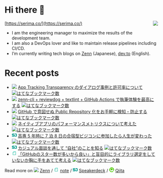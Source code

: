 # Hi there 👋

<img align="right" src="https://github-readme-stats.vercel.app/api?username=serima&count_private=true&theme=dracula&show_icons=true" />

[https://serima.co/](https://serima.co/)

- I am the engineering manager to maximize the results of the development team.
- I am also a DevOps lover and like to maintain release pipelines including CI/CD.
- I’m currently writing tech blogs on [Zenn](https://zenn.dev/serima) (Japanese), [dev.to](https://dev.to/serima) (English).

# Recent posts

<!--[START POSTS]-->
- ![](platform_icons/zenn.png) [App Tracking Transparency のダイアログ事例と許可率について](https://zenn.dev/serima/articles/011b7d0028d73513a1a0) [![はてなブックマーク数](https://b.hatena.ne.jp/entry/image/https://zenn.dev/serima/articles/011b7d0028d73513a1a0)](https://b.hatena.ne.jp/entry/https://zenn.dev/serima/articles/011b7d0028d73513a1a0)
- ![](platform_icons/zenn.png) [zenn-cli + reviewdog + textlint + GitHub Actions で執筆体験を最高にする](https://zenn.dev/serima/articles/4dac7baf0b9377b0b58b) [![はてなブックマーク数](https://b.hatena.ne.jp/entry/image/https://zenn.dev/serima/articles/4dac7baf0b9377b0b58b)](https://b.hatena.ne.jp/entry/https://zenn.dev/serima/articles/4dac7baf0b9377b0b58b)
- ![](platform_icons/zenn.png) [GitHub で意図せぬ Public Repository 化をお手軽に検知・防止する](https://zenn.dev/serima/articles/935649c37cc2943c6e57) [![はてなブックマーク数](https://b.hatena.ne.jp/entry/image/https://zenn.dev/serima/articles/935649c37cc2943c6e57)](https://b.hatena.ne.jp/entry/https://zenn.dev/serima/articles/935649c37cc2943c6e57)
- ![](platform_icons/zenn.png) [ネイティブアプリのパフォーマンスメトリクスについて考えた](https://zenn.dev/serima/articles/684b1aa5da5ad7f09d3a) [![はてなブックマーク数](https://b.hatena.ne.jp/entry/image/https://zenn.dev/serima/articles/684b1aa5da5ad7f09d3a)](https://b.hatena.ne.jp/entry/https://zenn.dev/serima/articles/684b1aa5da5ad7f09d3a)
- ![](platform_icons/speakerdeck.png) [高専 5 年時に 7 泊 8 日の合宿型ビジコンに参加したら人生が変わった](https://speakerdeck.com/serima/gao-zhuan-5-nian-shi-ni-7-bo-8-ri-falsehe-su-xing-bizikonnican-jia-sitararen-sheng-gabian-watuta) [![はてなブックマーク数](https://b.hatena.ne.jp/entry/image/https://speakerdeck.com/serima/gao-zhuan-5-nian-shi-ni-7-bo-8-ri-falsehe-su-xing-bizikonnican-jia-sitararen-sheng-gabian-watuta)](https://b.hatena.ne.jp/entry/https://speakerdeck.com/serima/gao-zhuan-5-nian-shi-ni-7-bo-8-ri-falsehe-su-xing-bizikonnican-jia-sitararen-sheng-gabian-watuta)
- ![](platform_icons/speakerdeck.png) [カジュアル面談を通して “自社”のことを知る](https://speakerdeck.com/serima/kaziyuarumian-tan-wotong-site-zi-she-falsekotowozhi-ru) [![はてなブックマーク数](https://b.hatena.ne.jp/entry/image/https://speakerdeck.com/serima/kaziyuarumian-tan-wotong-site-zi-she-falsekotowozhi-ru)](https://b.hatena.ne.jp/entry/https://speakerdeck.com/serima/kaziyuarumian-tan-wotong-site-zi-she-falsekotowozhi-ru)
- ![](platform_icons/note.png) [「GitHubのスター数が多いから良い」と盲目的にライブラリ選定をしていないか胸に手をあてて考える](https://note.com/serima/n/n1a83526c5d5e) [![はてなブックマーク数](https://b.hatena.ne.jp/entry/image/https://note.com/serima/n/n1a83526c5d5e)](https://b.hatena.ne.jp/entry/https://note.com/serima/n/n1a83526c5d5e)
<!--[END POSTS]-->

Read more on 
![](platform_icons/zenn.png) [Zenn](https://zenn.dev/serima) / 
![](platform_icons/note.png) [note](https://note.com/serima) /
![](platform_icons/speakerdeck.png) [Speakerdeck](https://speakerdeck.com/serima) /
![](platform_icons/qiita.png) [Qiita](https://qiita.com/serima)
